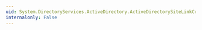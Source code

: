 ```yaml
---
uid: System.DirectoryServices.ActiveDirectory.ActiveDirectorySiteLinkCollection.IndexOf(System.DirectoryServices.ActiveDirectory.ActiveDirectorySiteLink)
internalonly: False
---
```

